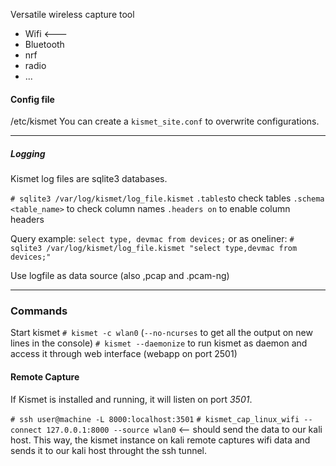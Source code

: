 Versatile wireless capture tool
- Wifi  <---
- Bluetooth
- nrf
- radio
- ...

#### Config file

/etc/kismet
You can create a `kismet_site.conf` to overwrite configurations.

---

##### Logging
Kismet log files are sqlite3 databases.

`# sqlite3 /var/log/kismet/log_file.kismet`
`.tables`to check tables
`.schema <table_name>` to check column names
`.headers on` to enable column headers

Query example:
`select type, devmac from devices;`
or as oneliner:
`# sqlite3 /var/log/kismet/log_file.kismet "select type,devmac from devices;"`

Use logfile as data source (also ,pcap and .pcam-ng)


---

### Commands

Start kismet
`# kismet -c wlan0` (`--no-ncurses` to get all the output on new lines in the console)
`# kismet --daemonize` to run kismet as daemon and access it through web interface (webapp on port 2501)

#### Remote Capture
If Kismet is installed and running, it will listen on port _3501_.

`# ssh user@machine -L 8000:localhost:3501`
`# kismet_cap_linux_wifi --connect 127.0.0.1:8000 --source wlan0` <-- should send the data to our kali host. This way, the kismet instance on kali remote captures wifi data and sends it to our kali host throught the ssh tunnel.



